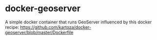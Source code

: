 # docker-geoserver

A simple docker container that runs GeoServer influenced by this docker
recipe: https://github.com/kartoza/docker-geoserver/blob/master/Dockerfile

